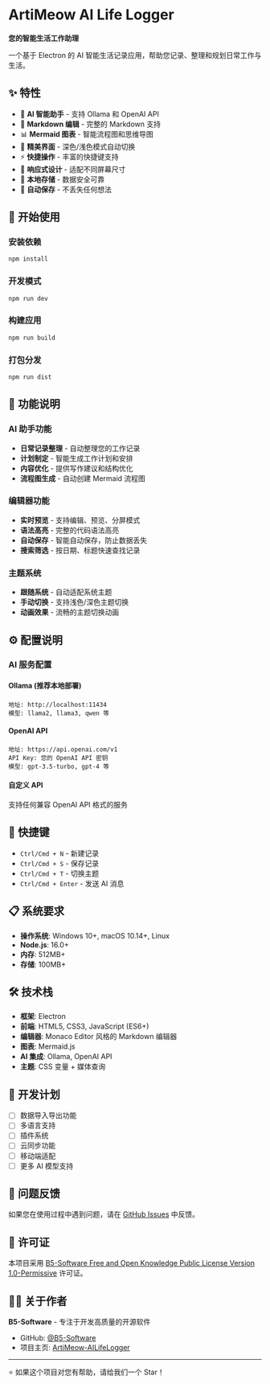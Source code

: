 # ArtiMeow AI Life Logger

**您的智能生活工作助理**

一个基于 Electron 的 AI 智能生活记录应用，帮助您记录、整理和规划日常工作与生活。

## ✨ 特性

- 🤖 **AI 智能助手** - 支持 Ollama 和 OpenAI API
- 📝 **Markdown 编辑** - 完整的 Markdown 支持
- 📊 **Mermaid 图表** - 智能流程图和思维导图
- 🎨 **精美界面** - 深色/浅色模式自动切换
- ⚡ **快捷操作** - 丰富的快捷键支持
- 📱 **响应式设计** - 适配不同屏幕尺寸
- 💾 **本地存储** - 数据安全可靠
- 🔄 **自动保存** - 不丢失任何想法

## 🚀 开始使用

### 安装依赖

```bash
npm install
```

### 开发模式

```bash
npm run dev
```

### 构建应用

```bash
npm run build
```

### 打包分发

```bash
npm run dist
```

## 🎯 功能说明

### AI 助手功能

- **日常记录整理** - 自动整理您的工作记录
- **计划制定** - 智能生成工作计划和安排
- **内容优化** - 提供写作建议和结构优化
- **流程图生成** - 自动创建 Mermaid 流程图

### 编辑器功能

- **实时预览** - 支持编辑、预览、分屏模式
- **语法高亮** - 完整的代码语法高亮
- **自动保存** - 智能自动保存，防止数据丢失
- **搜索筛选** - 按日期、标题快速查找记录

### 主题系统

- **跟随系统** - 自动适配系统主题
- **手动切换** - 支持浅色/深色主题切换
- **动画效果** - 流畅的主题切换动画

## ⚙️ 配置说明

### AI 服务配置

#### Ollama (推荐本地部署)
```
地址: http://localhost:11434
模型: llama2, llama3, qwen 等
```

#### OpenAI API
```
地址: https://api.openai.com/v1
API Key: 您的 OpenAI API 密钥
模型: gpt-3.5-turbo, gpt-4 等
```

#### 自定义 API
支持任何兼容 OpenAI API 格式的服务

## 🔧 快捷键

- `Ctrl/Cmd + N` - 新建记录
- `Ctrl/Cmd + S` - 保存记录
- `Ctrl/Cmd + T` - 切换主题
- `Ctrl/Cmd + Enter` - 发送 AI 消息

## 📋 系统要求

- **操作系统**: Windows 10+, macOS 10.14+, Linux
- **Node.js**: 16.0+
- **内存**: 512MB+
- **存储**: 100MB+

## 🛠️ 技术栈

- **框架**: Electron
- **前端**: HTML5, CSS3, JavaScript (ES6+)
- **编辑器**: Monaco Editor 风格的 Markdown 编辑器
- **图表**: Mermaid.js
- **AI 集成**: Ollama, OpenAI API
- **主题**: CSS 变量 + 媒体查询

## 📝 开发计划

- [ ] 数据导入导出功能
- [ ] 多语言支持
- [ ] 插件系统
- [ ] 云同步功能
- [ ] 移动端适配
- [ ] 更多 AI 模型支持

## 🐛 问题反馈

如果您在使用过程中遇到问题，请在 [GitHub Issues](https://github.com/B5-Software/ArtiMeow-AILifeLogger/issues) 中反馈。

## 📄 许可证

本项目采用 [B5-Software Free and Open Knowledge Public License Version 1.0-Permissive](LICENSE) 许可证。

## 👨‍💻 关于作者

**B5-Software** - 专注于开发高质量的开源软件

- GitHub: [@B5-Software](https://github.com/B5-Software)
- 项目主页: [ArtiMeow-AILifeLogger](https://github.com/B5-Software/ArtiMeow-AILifeLogger)

---

⭐ 如果这个项目对您有帮助，请给我们一个 Star！
